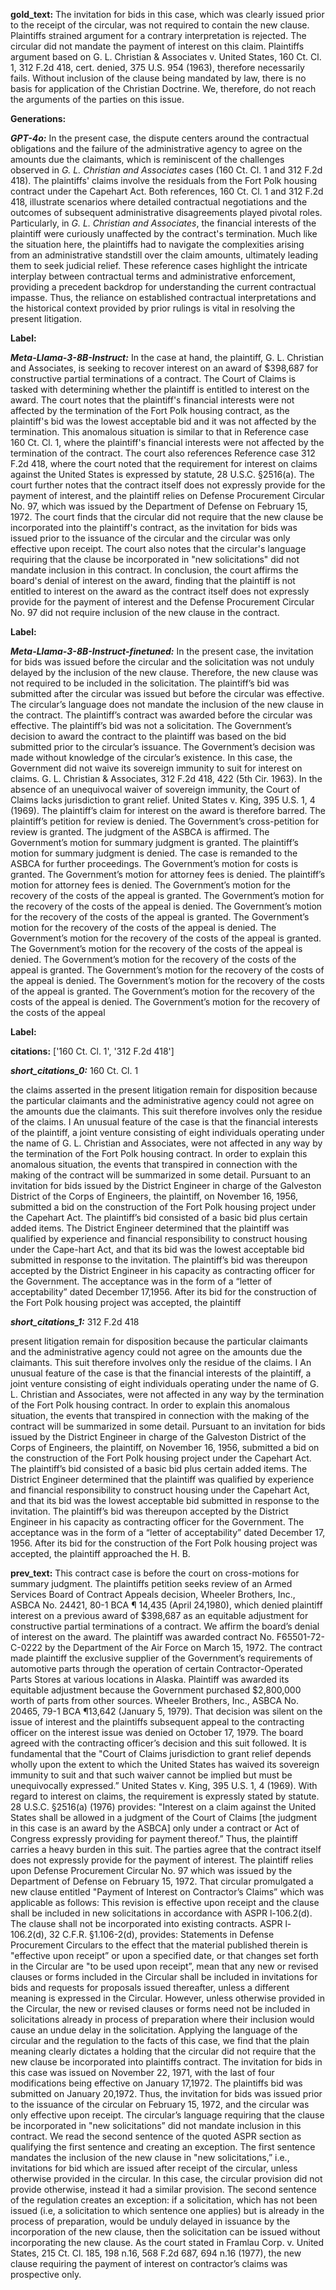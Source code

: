 **gold_text:**
The invitation for bids in this case, which was clearly issued prior to the receipt of the circular,
was not required to contain the new clause. Plaintiffs strained argument for a contrary
interpretation is rejected. The circular did not mandate the payment of interest on this claim.
Plaintiffs argument based on G. L. Christian & Associates v. United States, 160 Ct. Cl. 1, 312 F.2d
418, cert. denied, 375 U.S. 954 (1963), therefore necessarily fails. Without inclusion of the clause
being mandated by law, there is no basis for application of the Christian Doctrine. We, therefore,
do not reach the arguments of the parties on this issue.

**Generations:**


***GPT-4o:***
In the present case, the dispute centers around the contractual obligations and the failure of the
administrative agency to agree on the amounts due the claimants, which is reminiscent of the
challenges observed in *G. L. Christian and Associates* cases (160 Ct. Cl. 1 and 312 F.2d 418). The
plaintiffs' claims involve the residuals from the Fort Polk housing contract under the Capehart Act.
Both references, 160 Ct. Cl. 1 and 312 F.2d 418, illustrate scenarios where detailed contractual
negotiations and the outcomes of subsequent administrative disagreements played pivotal roles.
Particularly, in *G. L. Christian and Associates*, the financial interests of the plaintiff were
curiously unaffected by the contract's termination. Much like the situation here, the plaintiffs had
to navigate the complexities arising from an administrative standstill over the claim amounts,
ultimately leading them to seek judicial relief. These reference cases highlight the intricate
interplay between contractual terms and administrative enforcement, providing a precedent backdrop
for understanding the current contractual impasse. Thus, the reliance on established contractual
interpretations and the historical context provided by prior rulings is vital in resolving the
present litigation.


**Label:** 


***Meta-Llama-3-8B-Instruct:***
 In the case at hand, the plaintiff, G. L. Christian and Associates, is seeking to recover interest
on an award of $398,687 for constructive partial terminations of a contract. The Court of Claims is
tasked with determining whether the plaintiff is entitled to interest on the award.  The court notes
that the plaintiff's financial interests were not affected by the termination of the Fort Polk
housing contract, as the plaintiff's bid was the lowest acceptable bid and it was not affected by
the termination. This anomalous situation is similar to that in Reference case 160 Ct. Cl. 1, where
the plaintiff's financial interests were not affected by the termination of the contract.  The court
also references Reference case 312 F.2d 418, where the court noted that the requirement for interest
on claims against the United States is expressed by statute, 28 U.S.C. §2516(a). The court further
notes that the contract itself does not expressly provide for the payment of interest, and the
plaintiff relies on Defense Procurement Circular No. 97, which was issued by the Department of
Defense on February 15, 1972.  The court finds that the circular did not require that the new clause
be incorporated into the plaintiff's contract, as the invitation for bids was issued prior to the
issuance of the circular and the circular was only effective upon receipt. The court also notes that
the circular's language requiring that the clause be incorporated in "new solicitations" did not
mandate inclusion in this contract.  In conclusion, the court affirms the board's denial of interest
on the award, finding that the plaintiff is not entitled to interest on the award as the contract
itself does not expressly provide for the payment of interest and the Defense Procurement Circular
No. 97 did not require inclusion of the new clause in the contract.


**Label:** 


***Meta-Llama-3-8B-Instruct-finetuned:***
  In the present case, the invitation for bids was issued before the circular and the solicitation
was not unduly delayed by the inclusion of the new clause. Therefore, the new clause was not
required to be included in the solicitation. The plaintiff’s bid was submitted after the circular
was issued but before the circular was effective. The circular’s language does not mandate the
inclusion of the new clause in the contract. The plaintiff’s contract was awarded before the
circular was effective. The plaintiff’s bid was not a solicitation. The Government’s decision to
award the contract to the plaintiff was based on the bid submitted prior to the circular’s issuance.
The Government’s decision was made without knowledge of the circular’s existence. In this case, the
Government did not waive its sovereign immunity to suit for interest on claims. G. L. Christian &
Associates, 312 F.2d 418, 422 (5th Cir. 1963). In the absence of an unequivocal waiver of sovereign
immunity, the Court of Claims lacks jurisdiction to grant relief. United States v. King, 395 U.S. 1,
4 (1969). The plaintiff’s claim for interest on the award is therefore barred. The plaintiff’s
petition for review is denied. The Government’s cross-petition for review is granted. The judgment
of the ASBCA is affirmed. The Government’s motion for summary judgment is granted. The plaintiff’s
motion for summary judgment is denied. The case is remanded to the ASBCA for further proceedings.
The Government’s motion for costs is granted. The Government’s motion for attorney fees is denied.
The plaintiff’s motion for attorney fees is denied. The Government’s motion for the recovery of the
costs of the appeal is granted. The Government’s motion for the recovery of the costs of the appeal
is denied. The Government’s motion for the recovery of the costs of the appeal is granted. The
Government’s motion for the recovery of the costs of the appeal is denied. The Government’s motion
for the recovery of the costs of the appeal is granted. The Government’s motion for the recovery of
the costs of the appeal is denied. The Government’s motion for the recovery of the costs of the
appeal is granted. The Government’s motion for the recovery of the costs of the appeal is denied.
The Government’s motion for the recovery of the costs of the appeal is granted. The Government’s
motion for the recovery of the costs of the appeal is denied. The Government’s motion for the
recovery of the costs of the appeal


**Label:** 


**citations:** ['160 Ct. Cl. 1', '312 F.2d 418']

***short_citations_0:*** 160 Ct. Cl. 1

the claims asserted in the present litigation remain for disposition because the particular claimants and the administrative agency could not agree on the amounts due the claimants. This suit therefore involves only the residue of the claims. I An unusual feature of the case is that the financial interests of the plaintiff, a joint venture consisting of eight individuals operating under the name of G. L. Christian and Associates, were not affected in any way by the termination of the Fort Polk housing contract. In order to explain this anomalous situation, the events that transpired in connection with the making of the contract will be summarized in some detail. Pursuant to an invitation for bids issued by the District Engineer in charge of the Galveston District of the Corps of Engineers, the plaintiff, on November 16, 1956, submitted a bid on the construction of the Fort Polk housing project under the Capehart Act. The plaintiff’s bid consisted of a basic bid plus certain added items. The District Engineer determined that the plaintiff was qualified by experience and financial responsibility to construct housing under the Cape-hart Act, and that its bid was the lowest acceptable bid submitted in response to the invitation. The plaintiff’s bid was thereupon accepted by the District Engineer in his capacity as contracting officer for the Government. The acceptance was in the form of a “letter of acceptability” dated December 17,1956. After its bid for the construction of the Fort Polk housing project was accepted, the plaintiff

***short_citations_1:*** 312 F.2d 418

present litigation remain for disposition because the particular claimants and the administrative agency could not agree on the amounts due the claimants. This suit therefore involves only the residue of the claims. I An unusual feature of the case is that the financial interests of the plaintiff, a joint venture consisting of eight individuals operating under the name of G. L. Christian and Associates, were not affected in any way by the termination of the Fort Polk housing contract. In order to explain this anomalous situation, the events that transpired in connection with the making of the contract will be summarized in some detail. Pursuant to an invitation for bids issued by the District Engineer in charge of the Galveston District of the Corps of Engineers, the plaintiff, on November 16, 1956, submitted a bid on the construction of the Fort Polk housing project under the Capehart Act. The plaintiff’s bid consisted of a basic bid plus certain added items. The District Engineer determined that the plaintiff was qualified by experience and financial responsibility to construct housing under the Capehart Act, and that its bid was the lowest acceptable bid submitted in response to the invitation. The plaintiff’s bid was thereupon accepted by the District Engineer in his capacity as contracting officer for the Government. The acceptance was in the form of a “letter of acceptability” dated December 17, 1956. After its bid for the construction of the Fort Polk housing project was accepted, the plaintiff approached the H. B.

**prev_text:**
This contract case is before the court on cross-motions for summary judgment. The plaintiffs
petition seeks review of an Armed Services Board of Contract Appeals decision, Wheeler Brothers,
Inc., ASBCA No. 24421, 80-1 BCA ¶ 14,435 (April 24,1980), which denied plaintiff interest on a
previous award of $398,687 as an equitable adjustment for constructive partial terminations of a
contract. We affirm the board’s denial of interest on the award. The plaintiff was awarded contract
No. F65501-72-C-0222 by the Department of the Air Force on March 15, 1972. The contract made
plaintiff the exclusive supplier of the Government’s requirements of automotive parts through the
operation of certain Contractor-Operated Parts Stores at various locations in Alaska. Plaintiff was
awarded its equitable adjustment because the Government purchased $2,800,000 worth of parts from
other sources. Wheeler Brothers, Inc., ASBCA No. 20465, 79-1 BCA ¶13,642 (January 5, 1979). That
decision was silent on the issue of interest and the plaintiffs subsequent appeal to the contracting
officer on the interest issue was denied on October 17, 1979. The board agreed with the contracting
officer’s decision and this suit followed. It is fundamental that the "Court of Claims jurisdiction
to grant relief depends wholly upon the extent to which the United States has waived its sovereign
immunity to suit and that such waiver cannot be implied but must be unequivocally expressed.” United
States v. King, 395 U.S. 1, 4 (1969). With regard to interest on claims, the requirement is
expressly stated by statute. 28 U.S.C. §2516(a) (1976) provides: "Interest on a claim against the
United States shall be allowed in a judgment of the Court of Claims [the judgment in this case is an
award by the ASBCA] only under a contract or Act of Congress expressly providing for payment
thereof.” Thus, the plaintiff carries a heavy burden in this suit. The parties agree that the
contract itself does not expressly provide for the payment of interest. The plaintiff relies upon
Defense Procurement Circular No. 97 which was issued by the Department of Defense on February 15,
1972. That circular promulgated a new clause entitled "Payment of Interest on Contractor’s Claims”
which was applicable as follows: This revision is effective upon receipt and the clause shall be
included in new solicitations in accordance with ASPR l-106.2(d). The clause shall not be
incorporated into existing contracts. ASPR l-106.2(d), 32 C.F.R. §1.106-2(d), provides: Statements
in Defense Procurement Circulars to the effect that the material published therein is "effective
upon receipt” or upon a specified date, or that changes set forth in the Circular are "to be used
upon receipt”, mean that any new or revised clauses or forms included in the Circular shall be
included in invitations for bids and requests for proposals issued thereafter, unless a different
meaning is expressed in the Circular. However, unless otherwise provided in the Circular, the new or
revised clauses or forms need not be included in solicitations already in process of preparation
where their inclusion would cause an undue delay in the solicitation. Applying the language of the
circular and the regulation to the facts of this case, we find that the plain meaning clearly
dictates a holding that the circular did not require that the new clause be incorporated into
plaintiffs contract. The invitation for bids in this case was issued on November 22, 1971, with the
last of four modifications being effective on January 17,1972. The plaintiffs bid was submitted on
January 20,1972. Thus, the invitation for bids was issued prior to the issuance of the circular on
February 15, 1972, and the circular was only effective upon receipt. The circular’s language
requiring that the clause be incorporated in "new solicitations” did not mandate inclusion in this
contract. We read the second sentence of the quoted ASPR section as qualifying the first sentence
and creating an exception. The first sentence mandates the inclusion of the new clause in "new
solicitations,” i.e., invitations for bid which are issued after receipt of the circular, unless
otherwise provided in the circular. In this case, the circular provision did not provide otherwise,
instead it had a similar provision. The second sentence of the regulation creates an exception: if a
solicitation, which has not been issued (i.e, a solicitation to which sentence one applies) but is
already in the process of preparation, would be unduly delayed in issuance by the incorporation of
the new clause, then the solicitation can be issued without incorporating the new clause. As the
court stated in Framlau Corp. v. United States, 215 Ct. Cl. 185, 198 n.16, 568 F.2d 687, 694 n.16
(1977), the new clause requiring the payment of interest on contractor’s claims was prospective
only.


